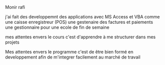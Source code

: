 Monir rafi

j'ai fait des developpemnt des applications avec MS Access et VBA
comme une caisse enregistreur (POS)
une gestenaire des factures et paiements
une gestionnaire pour une ecole de fin de semaine

mes attentes envers le cours c'est d'apprendre à me structurer dans mes projets

Mes attentes envers le programme c'est de être bien formé en developpement afin de m'integrer facilement au marché de travail